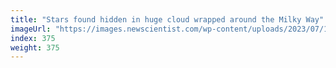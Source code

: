 ```yaml
---
title: "Stars found hidden in huge cloud wrapped around the Milky Way"
imageUrl: "https://images.newscientist.com/wp-content/uploads/2023/07/12115548/SEI_163183838.jpg?width=788"
index: 375
weight: 375
---
```

